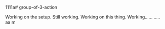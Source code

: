 1111a# group-of-3-action

Working on the setup.
Still working.
Working on this thing.
Working......
.....
aa
m
